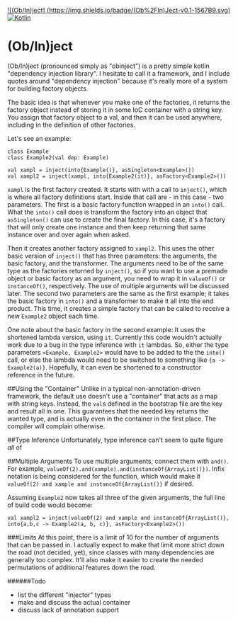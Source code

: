 [![(Ob/In)ject] (https://img.shields.io/badge/(Ob%2FIn)Ject-v0.1-1567B9.svg)](https://github.com/sad2project/-ob-in-ject)
[![Kotlin](https://img.shields.io/badge/kotlin-1.0.0--beta--1038-blue.svg)](http://kotlinlang.org)

# (Ob/In)ject

(Ob/In)ject (pronounced simply as "obinject") is a pretty simple kotlin "dependency injection library". I hesitate to call it a framework, and I include quotes around "dependency injection" because it's really more of a system for building factory objects.

The basic idea is that whenever you make one of the factories, it returns the factory object instead of storing it in some IoC container with a string key. You assign that factory object to a val, and then it can be used anywhere, including in the definition of other factories.

Let's see an example:

    class Example
    class Example2(val dep: Example)
    
    val xampl = inject(into{Example()}, asSingleton<Example>())
    val xampl2 = inject(xampl, into{Example2(it)}, asFactory<Example2>())
    
`xampl` is the first factory created. It starts with with a call to `inject()`, which is where all factory definitions start. Inside that call are - in this case - two parameters. The first is a basic factory function wrapped in an `into()` call. What the `into()` call does is transform the factory into an object that `asSingleton()` can use to create the final factory. In this case, it's a factory that will only create one instance and then keep returning that same instance over and over again when asked.

Then it creates another factory assigned to `xampl2`. This uses the other basic version of `inject()` that has three parameters: the arguments, the basic factory, and the transformer. The arguments need to be of the same type as the factories returned by `inject()`, so if you want to use a premade object or basic factory as an argument, you need to wrap it in `valueOf()` or `instanceOf()`, respectively. The use of multiple arguments will be discussed later. The second two parameters are the same as the first example; it takes the basic factory in `into()` and a transformer to make it all into the end product. This time, it creates a simple factory that can be called to receive a new `Example2` object each time.

One note about the basic factory in the second example: It uses the shortened lambda version, using `it`. Currently this code wouldn't actually work due to a bug in the type inference with `it` lambdas. So, either the type parameters `<Example, Example2>` would have to be added to the the `into()` call, or else the lambda would need to be switched to something like `{a -> Example2(a)}`. Hopefully, it can even be shortened to a constructor reference in the future.

##Using the "Container"
Unlike in a typical non-annotation-driven framework, the default use doesn't use a "container" that acts as a map with string keys. Instead, the `val`s defined in the bootstrap file are the key and result all in one. This guarantees that the needed key returns the wanted type, and is actually even in the container in the first place. The compiler will complain otherwise.

##Type Inference
Unfortunately, type inference can't seem to quite figure *all* of 

##Multiple Arguments
To use multiple arguments, connect them with `and()`. For example, `valueOf(2).and(xample).and(instanceOf{ArrayList()})`. Infix notation is being considered for the function, which would make it `valueOf(2) and xample and instanceOf{ArrayList()}` if desired. 

Assuming `Example2` now takes all three of the given arguments, the full line of build code would become:

    val xampl2 = inject(valueOf(2) and xample and instanceOf{ArrayList()}, into{a,b,c -> Example2(a, b, c)}, asFactory<Example2>())
    
###Limits
At this point, there is a limit of 10 for the number of arguments that can be passed in. I actually expect to make that limit more strict down the road (not decided, yet), since classes with many dependencies are generally too complex. It'll also make it easier to create the needed permutations of additional features down the road. 

######Todo
- list the different "injector" types
- make and discuss the actual container
- discuss lack of annotation support
